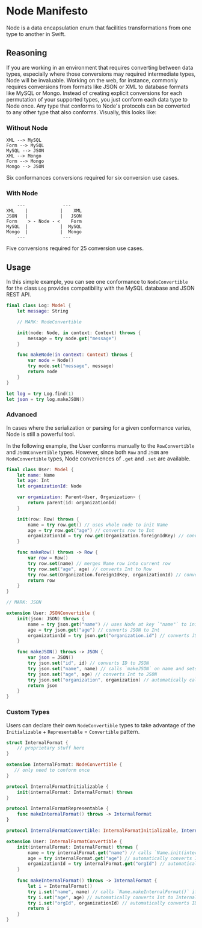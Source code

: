 # Node Manifesto

Node is a data encapsulation enum that facilities transformations from one type to another in Swift. 

## Reasoning

If you are working in an environment that requires converting between data types, especially where those conversions may required intermediate types, Node will be invaluable. Working on the web, for instance, commonly requires conversions from formats like JSON or XML to database formats like MySQL or Mongo. Instead of creating explicit conversions for each permutation of your supported types, you just conform each data type to Node once. Any type that conforms to Node's protocols can be converted to any other type that also conforms. Visually, this looks like:

### Without Node

```
XML --> MySQL
Form --> MySQL
MySQL --> JSON
XML --> Mongo
Form --> Mongo
Mongo --> JSON
```

Six conformances conversions required for six conversion use cases.

### With Node

```
    ---              ---
XML    |            |    XML
JSON   |            |   JSON
Form    > - Node - <    Form
MySQL  |            |  MySQL
Mongo  |            |  Mongo
    ---              ---
```

Five conversions required for 25 conversion use cases.

## Usage

In this simple example, you can see one conformance to `NodeConvertible` for the class `Log` provides compatibility with the MySQL database and JSON REST API.

```swift
final class Log: Model {
    let message: String

    // MARK: NodeConvertible

    init(node: Node, in context: Context) throws {
        message = try node.get("message")
    }

    func makeNode(in context: Context) throws {
        var node = Node()
        try node.set("message", message)
        return node
    }
}

let log = try Log.find(1)
let json = try log.makeJSON()
```

### Advanced

In cases where the serialization or parsing for a given conformance varies, Node is still a powerful tool.

In the following example, the User conforms manually to the `RowConvertible` and `JSONConvertible` types. 
However, since both `Row` and `JSON` are `NodeConvertible` types, Node conveniences of `.get` and `.set` are available.

```swift
final class User: Model {
    let name: Name
    let age: Int
    let organizationId: Node

    var organization: Parent<User, Organization> {
        return parent(id: organizationId)
    }

    init(row: Row) throws {
        name = try row.get() // uses whole node to init Name
        age = try row.get("age") // converts row to Int
        organizationId = try row.get(Organization.foreignIdKey) // converts row to ID
    }

    func makeRow() throws -> Row {
        var row = Row()
        try row.set(name) // merges Name row into current row
        try row.set("age", age) // converts Int to Row
        try row.set(Organization.foreignIdKey, organizationId) // converts ID to Row
        return row
    }
}

// MARK: JSON

extension User: JSONConvertible {
    init(json: JSON) throws {
        name = try json.get("name") // uses Node at key `"name"` to init Name with json init
        age = try json.get("age") // converts JSON to Int
        organizationId = try json.get("organization.id") // converts JSON to Id
    }

    func makeJSON() throws -> JSON {
        var json = JSON()
        try json.set("id", id) // converts ID to JSON
        try json.set("name", name) // calls `makeJSON` on name and sets to key `"name"`
        try json.set("age", age) // converts Int to JSON
        try json.set("organization", organization) // automatically calls `.get()` and converts organization to JSON
        return json
    }
}
```

### Custom Types

Users can declare their own `NodeConvertible` types to take advantage of the `Initializable` + `Representable` = `Convertible` pattern.

```swift
struct InternalFormat {
    // proprietary stuff here
}

extension InternalFormat: NodeConvertible {
   // only need to conform once 
}
```

```swift
protocol InternalFormatInitializable { 
    init(internalFormat: InternalFormat) throws
}

protocol InternalFormatRepresentable { 
    func makeInternalFormat() throws -> InternalFormat
}

protocol InternalFormatConvertible: InternalFormatInitializable, InternalFormatRepresentable { }
```

```swift
extension User: InternalFormatConvertible {
    init(internalFormat: InternalFormat) throws {
        name = try internalFormat.get("name") // calls `Name.init(internalFormat: ...)` if exists, or `Name.init(..., context: InternalFormatContext())`
        age = try internalFormat.get("age") // automatically converts InternalFormat to Int
        organizationId = try internalFormat.get("orgId") // automatically converts InternalFormat to ID
    }
    
    func makeInternalFormat() throws -> InternalFormat {
        let i = InternalFormat()
        try i.set("name", name) // calls `Name.makeInternalFormat()` if exists, or `Name.makeNode(in: InternalFormatContext())`
        try i.set("age", age) // automatically converts Int to InternalFormat
        try i.set("orgId", organizationId) // automatically converts ID to InternalFormat
        return i
    }
}
```
